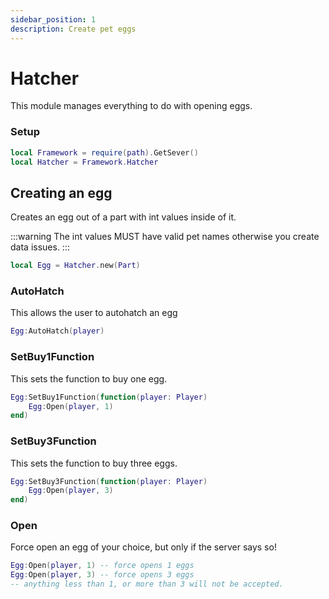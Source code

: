 ```yaml
---
sidebar_position: 1
description: Create pet eggs
---
```


# Hatcher
This module manages everything to do with opening eggs.

### Setup
```lua
local Framework = require(path).GetSever()
local Hatcher = Framework.Hatcher
```

## Creating an egg
Creates an egg out of a part with int values inside of it.

:::warning
The int values MUST have valid pet names otherwise you create data issues.
:::

```lua
local Egg = Hatcher.new(Part)
```

### AutoHatch
This allows the user to autohatch an egg

```lua
Egg:AutoHatch(player)
```

### SetBuy1Function
This sets the function to buy one egg.

```lua
Egg:SetBuy1Function(function(player: Player)
    Egg:Open(player, 1)
end)
```

### SetBuy3Function
This sets the function to buy three eggs.

```lua
Egg:SetBuy3Function(function(player: Player)
    Egg:Open(player, 3)
end)
```

### Open
Force open an egg of your choice, but only if the server says so!

```lua
Egg:Open(player, 1) -- force opens 1 eggs
Egg:Open(player, 3) -- force opens 3 eggs
-- anything less than 1, or more than 3 will not be accepted.
```